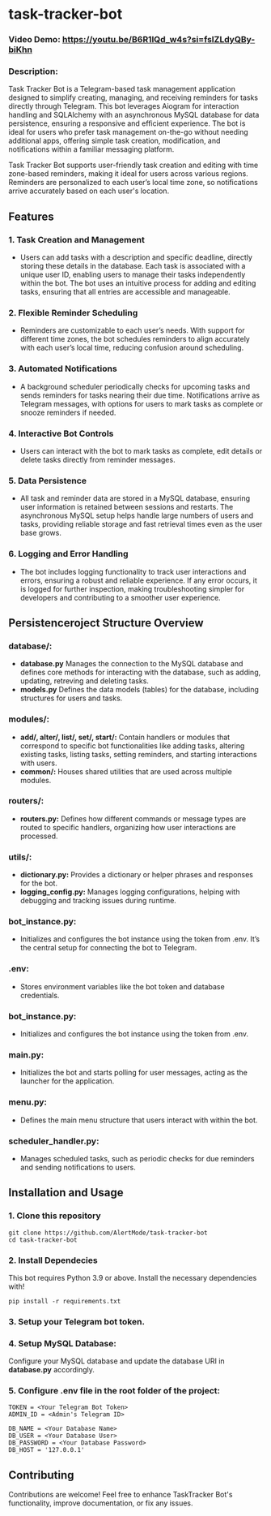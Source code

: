 # task-tracker-bot
### Video Demo: https://youtu.be/B6R1lQd_w4s?si=fslZLdyQBy-biKhn
### Description:
Task Tracker Bot is a Telegram-based task management application designed to simplify creating, managing, and receiving reminders for tasks directly through Telegram. This bot leverages Aiogram for interaction handling and SQLAlchemy with an asynchronous MySQL database for data persistence, ensuring a responsive and efficient experience. The bot is ideal for users who prefer task management on-the-go without needing additional apps, offering simple task creation, modification, and notifications within a familiar messaging platform.

Task Tracker Bot supports user-friendly task creation and editing with time zone-based reminders, making it ideal for users across various regions. Reminders are personalized to each user’s local time zone, so notifications arrive accurately based on each user's location.

## Features

### 1. Task Creation and Management
- Users can add tasks with a description and specific deadline, directly storing these details in the database. Each task is associated with a unique user ID, enabling users to manage their tasks independently within the bot. The bot uses an intuitive process for adding and editing tasks, ensuring that all entries are accessible and manageable.

### 2. Flexible Reminder Scheduling
- Reminders are customizable to each user’s needs. With support for different time zones, the bot schedules reminders to align accurately with each user’s local time, reducing confusion around scheduling.

### 3. Automated Notifications
- A background scheduler periodically checks for upcoming tasks and sends reminders for tasks nearing their due time. Notifications arrive as Telegram messages, with options for users to mark tasks as complete or snooze reminders if needed.

### 4. Interactive Bot Controls
- Users can interact with the bot to mark tasks as complete, edit details or delete tasks directly from reminder messages.

### 5. Data Persistence
- All task and reminder data are stored in a MySQL database, ensuring user information is retained between sessions and restarts. The asynchronous MySQL setup helps handle large numbers of users and tasks, providing reliable storage and fast retrieval times even as the user base grows.

### 6. Logging and Error Handling
- The bot includes logging functionality to track user interactions and errors, ensuring a robust and reliable experience. If any error occurs, it is logged for further inspection, making troubleshooting simpler for developers and contributing to a smoother user experience.

## Persistenceroject Structure Overview
### database/:
- __database.py__ Manages the connection to the MySQL database and defines core methods for interacting with the database,
such as adding, updating, retreving and deleting tasks.
- __models.py__ Defines the data models (tables) for the database, including structures for users and tasks.
### modules/:
- __add/, alter/, list/, set/, start/:__  Contain handlers or modules that correspond to specific bot functionalities like adding tasks, altering existing tasks, listing tasks, setting reminders, and starting interactions with users.
- __common/:__ Houses shared utilities that are used across multiple modules.
### routers/:
- __routers.py:__ Defines how different commands or message types are routed to specific handlers, organizing how user interactions are processed.
### utils/:
- __dictionary.py:__ Provides a dictionary or helper phrases and responses for the bot.
- **logging_config.py:** Manages logging configurations, helping with debugging and tracking issues during runtime.
### bot_instance.py:
- Initializes and configures the bot instance using the token from .env. It’s the central setup for connecting the bot to Telegram.
### .env:
- Stores environment variables like the bot token and database credentials.
### bot_instance.py:
- Initializes and configures the bot instance using the token from .env.
### main.py:
- Initializes the bot and starts polling for user messages, acting as the launcher for the application.

### menu.py:
- Defines the main menu structure that users interact with within the bot.
### scheduler_handler.py:
- Manages scheduled tasks, such as periodic checks for due reminders and sending notifications to users.
## Installation and Usage

### 1. Clone this repository
```
git clone https://github.com/AlertMode/task-tracker-bot
cd task-tracker-bot
```

### 2. Install Dependecies
This bot requires Python 3.9 or above. Install the necessary dependencies with!
```
pip install -r requirements.txt
```

### 3. Setup your Telegram bot token.

### 4. Setup MySQL Database:
Configure your MySQL database and update the database URI in **database.py** accordingly.

### 5. Configure .env file in the root folder of the project:
```
TOKEN = <Your Telegram Bot Token>
ADMIN_ID = <Admin's Telegram ID>

DB_NAME = <Your Database Name>
DB_USER = <Your Database User>
DB_PASSWORD = <Your Database Password>
DB_HOST = '127.0.0.1'
```

## Contributing

Contributions are welcome! Feel free to enhance TaskTracker Bot's functionality, improve documentation, or fix any issues.
